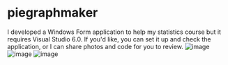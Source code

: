 # piegraphmaker
I developed a Windows Form application to help my statistics course but it requires Visual Studio 6.0. If you'd like, you can set it up and check the application, or I can share photos and code for you to review.
![image](https://github.com/user-attachments/assets/c1f301e3-878d-4173-b294-c1dba0013b74)
![image](https://github.com/user-attachments/assets/92048233-8bb7-4e91-a818-360ba001df4a)
![image](https://github.com/user-attachments/assets/c9bf1873-5535-4ad6-976d-26018e5de2f1)

